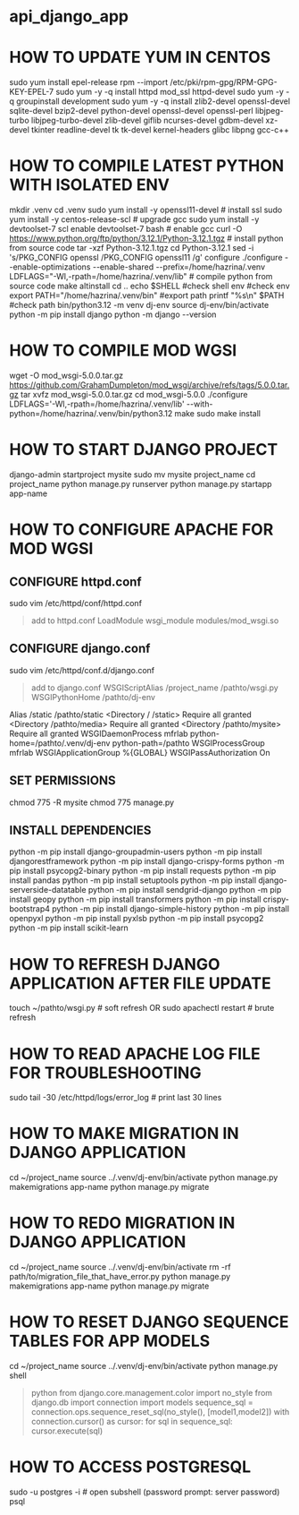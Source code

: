 # api_django_app
 
# HOW TO UPDATE YUM IN CENTOS #

sudo yum install epel-release
rpm --import /etc/pki/rpm-gpg/RPM-GPG-KEY-EPEL-7
sudo yum -y -q install httpd mod_ssl httpd-devel
sudo yum -y -q groupinstall development
sudo yum -y -q install zlib2-devel openssl-devel sqlite-devel bzip2-devel python-devel openssl-devel openssl-perl libjpeg-turbo libjpeg-turbo-devel zlib-devel giflib ncurses-devel gdbm-devel xz-devel tkinter readline-devel tk tk-devel kernel-headers glibc libpng gcc-c++

# HOW TO COMPILE LATEST PYTHON WITH ISOLATED ENV # 
mkdir .venv
cd .venv
sudo yum install -y openssl11-devel # install ssl
sudo yum install -y centos-release-scl # upgrade gcc
sudo yum install -y devtoolset-7
scl enable devtoolset-7 bash # enable gcc
curl -O https://www.python.org/ftp/python/3.12.1/Python-3.12.1.tgz # install python from source code
tar -xzf Python-3.12.1.tgz
cd Python-3.12.1
sed -i 's/PKG_CONFIG openssl /PKG_CONFIG openssl11 /g' configure
./configure --enable-optimizations --enable-shared --prefix=/home/hazrina/.venv LDFLAGS="-Wl,-rpath=/home/hazrina/.venv/lib" # compile python from source code
make altinstall
cd ..
echo $SHELL #check shell
env #check env
export PATH="/home/hazrina/.venv/bin" #export path
printf "%s\n" $PATH #check path
bin/python3.12 -m venv dj-env
source dj-env/bin/activate
python -m pip install django
python -m django --version

# HOW TO COMPILE MOD WGSI #

wget -O mod_wsgi-5.0.0.tar.gz https://github.com/GrahamDumpleton/mod_wsgi/archive/refs/tags/5.0.0.tar.gz
tar xvfz mod_wsgi-5.0.0.tar.gz
cd mod_wsgi-5.0.0
./configure LDFLAGS='-Wl,-rpath=/home/hazrina/.venv/lib' --with-python=/home/hazrina/.venv/bin/python3.12
make
sudo make install

# HOW TO START DJANGO PROJECT #

django-admin startproject mysite
sudo mv mysite project_name
cd project_name
python manage.py runserver
python manage.py startapp app-name

# HOW TO CONFIGURE APACHE FOR MOD WGSI #

## CONFIGURE httpd.conf ##
sudo vim /etc/httpd/conf/httpd.conf
> add to httpd.conf
LoadModule wsgi_module modules/mod_wsgi.so

## CONFIGURE django.conf ##
sudo vim /etc/httpd/conf.d/django.conf
> add to django.conf
WSGIScriptAlias /project_name /pathto/wsgi.py
WSGIPythonHome /pathto/dj-env

Alias /static /pathto/static
<Directory / /static>
    Require all granted
</Directory>
<Directory /pathto/media>
    Require all granted
</Directory>
<Directory /pathto/mysite>
    <Files wsgi.py>
        Require all granted
    </Files>
</Directory>
WSGIDaemonProcess mfrlab python-home=/pathto/.venv/dj-env python-path=/pathto
WSGIProcessGroup mfrlab
WSGIApplicationGroup %{GLOBAL}
WSGIPassAuthorization On

## SET PERMISSIONS ##
chmod 775 -R mysite
chmod 775 manage.py

## INSTALL DEPENDENCIES ##
python -m pip install django-groupadmin-users
python -m pip install djangorestframework
python -m pip install django-crispy-forms
python -m pip install psycopg2-binary
python -m pip install requests
python -m pip install pandas
python -m pip install setuptools
python -m pip install django-serverside-datatable
python -m pip install sendgrid-django
python -m pip install geopy
python -m pip install transformers
python -m pip install crispy-bootstrap4
python -m pip install django-simple-history
python -m pip install openpyxl
python -m pip install pyxlsb
python -m pip install psycopg2
python -m pip install scikit-learn


# HOW TO REFRESH DJANGO APPLICATION AFTER FILE UPDATE #
touch ~/pathto/wsgi.py # soft refresh
OR
sudo apachectl restart # brute refresh

# HOW TO READ APACHE LOG FILE FOR TROUBLESHOOTING #
sudo tail -30 /etc/httpd/logs/error_log # print last 30 lines

# HOW TO MAKE MIGRATION IN DJANGO APPLICATION #

cd ~/project_name
source ../.venv/dj-env/bin/activate
python manage.py makemigrations app-name
python manage.py migrate

# HOW TO REDO MIGRATION IN DJANGO APPLICATION #

cd ~/project_name
source ../.venv/dj-env/bin/activate
rm -rf path/to/migration_file_that_have_error.py
python manage.py makemigrations app-name
python manage.py migrate

# HOW TO RESET DJANGO SEQUENCE TABLES FOR APP MODELS #

cd ~/project_name
source ../.venv/dj-env/bin/activate
python manage.py shell
> python
from django.core.management.color import no_style
from django.db import connection
> import models
sequence_sql = connection.ops.sequence_reset_sql(no_style(), [model1,model2])
with connection.cursor() as cursor:
    for sql in sequence_sql:
        cursor.execute(sql)

# HOW TO ACCESS POSTGRESQL #

sudo -u postgres -i # open subshell (password prompt: server password)
psql




